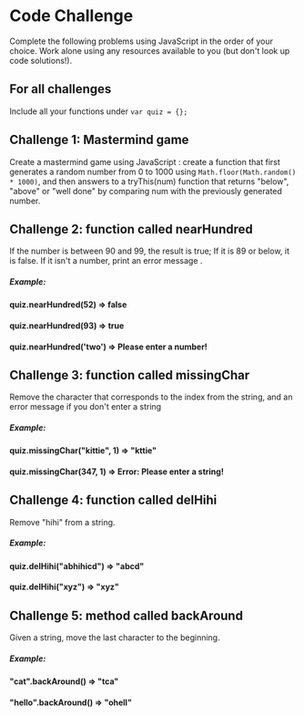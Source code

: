 # Code Challenge
Complete the following problems using JavaScript in the order of your choice. Work alone using any resources available to you (but don't look up code solutions!).

## For all challenges

Include all your functions under ```var quiz = {};```

## Challenge 1: Mastermind game

Create a mastermind game using JavaScript : create a function that first generates a random number from 0 to 1000 using ``` Math.floor(Math.random() * 1000) ```, and then answers to a tryThis(num) function that returns "below", "above" or "well done" by comparing num with the previously generated number.

## Challenge 2: function called nearHundred

If the number is between 90 and 99, the result is true; If it is 89 or below, it is false. If it isn't a number, print an error message .
##### Example: 
#### quiz.nearHundred(52) => false
#### quiz.nearHundred(93) => true
#### quiz.nearHundred('two') => Please enter a number!


## Challenge 3: function called missingChar

Remove the character that corresponds to the index from the string, and an error message if you don't enter a string
##### Example: 
#### quiz.missingChar("kittie", 1) => "kttie"
#### quiz.missingChar(347, 1) => Error: Please enter a string!

## Challenge 4: function called delHihi
Remove "hihi" from a string.
##### Example: 
#### quiz.delHihi("abhihicd") => "abcd"
#### quiz.delHihi("xyz") => "xyz"


## Challenge 5: method called backAround
Given a string, move the last character to the beginning.
##### Example: 
#### "cat".backAround() => "tca"
#### "hello".backAround() => "ohell"


